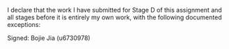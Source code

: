 I declare that the work I have submitted for Stage D of this assignment and all stages before it is entirely my own work, with the following documented exceptions:



Signed: Bojie Jia (u6730978)
